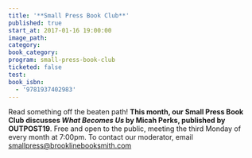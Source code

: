 ```yaml
---
title: '**Small Press Book Club**'
published: true
start_at: 2017-01-16 19:00:00
image_path:
category:
book_category:
program: small-press-book-club
ticketed: false
test:
book_isbn:
  - '9781937402983'
---
```



Read something off the beaten path! **This month, our Small Press Book Club discusses *What Becomes Us* by Micah Perks, published by OUTPOST19**. Free and open to the public, meeting the third Monday of every month at 7:00pm. To contact our moderator, email smallpress@brooklinebooksmith.com
